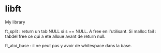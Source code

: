 # libft
My library

ft_split : return un tab NULL si s == NULL. A free en l'utilisant.
Si malloc fail : tabdel free ce qui a ete alloue avant de return null.

ft_atoi_base : il ne peut pas y avoir de whitespace dans la base.
